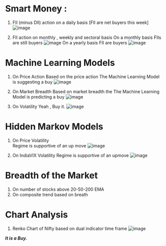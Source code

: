 # Smart Money :
  1. FII (minus DII) action on a daily basis
      [FII are net buyers this week]
  ![image](https://user-images.githubusercontent.com/40670707/129466922-11296d90-16bf-4645-8cbd-93cc89fbd3af.png)

  2. FII action on monthly , weekly and sectoral basis
    On a monthly basis FIIs are still buyers
    ![image](https://user-images.githubusercontent.com/40670707/129466967-f5344f54-17d9-4b1e-ae11-213a6b610d79.png)
    On a yearly basis FII are buyers
    ![image](https://user-images.githubusercontent.com/40670707/129466996-94930b13-89fd-4a13-ace5-52942be63d06.png)

# Machine Learning Models
   1. On Price Action 
   Based on the price action The Machine Learning Model is suggesting a buy
   ![image](https://user-images.githubusercontent.com/40670707/129467113-d75e52ed-aed8-4106-bed5-30f729681c87.png)

   2. On Market Breadth
   Based on market breadth the The Machine Learning Model is predicting a buy
   ![image](https://user-images.githubusercontent.com/40670707/129467043-fd22cd57-24a2-49bb-8ce9-d6dd9e499224.png)

   3. On Volatility
   Yeah , Buy it.
   ![image](https://user-images.githubusercontent.com/40670707/129467188-b31d489d-021d-4e09-b647-e5f781d24aff.png)


# Hidden  Markov Models
   1. On Price Volatility  
   Regime is supportive of an up move
   ![image](https://user-images.githubusercontent.com/40670707/129467310-b51ae7ba-e85d-4731-a150-92a077ca08a3.png)

   2. On IndiaVIX Volatility
   Regime is supportive of an upmove
   ![image](https://user-images.githubusercontent.com/40670707/129467318-655947b8-6d45-4b2c-858c-328ef2ab36ed.png)

# Breadth of the Market
   1. On number of stocks above 20-50-200 EMA
   2. On composite trend based on breath
   
# Chart Analysis
   1. Renko Chart of Nifty based on dual indicator time frame
   ![image](https://user-images.githubusercontent.com/40670707/129467385-c17eaad5-3d3e-4ddc-be3d-cc7283d63e6a.png)
   
   
   
   ***It is a Buy.***
